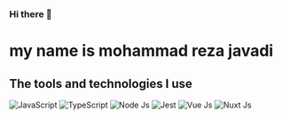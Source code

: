 ### Hi there 👋

# my name is mohammad reza javadi

## The tools and technologies I use

 ![JavaScript](https://img.shields.io/badge/JavaScript-0d1117?style=flat&logo=JavaScript&logoColor=F7DF1E)
![TypeScript](https://img.shields.io/badge/TypeScript-0d1117?style=flat&logo=TypeScript&logoColor=3178C6)
![Node Js](https://img.shields.io/badge/Node.js-0d1117?style=flat&logo=Node.js&logoColor=339933)
![Jest](https://img.shields.io/badge/Jest-0d1117?style=flat&logo=Jest&logoColor=C21325)
![Vue Js](https://img.shields.io/badge/Vue.js-0d1117?style=flat&logo=Vue.js&logoColor=4FC08D)
![Nuxt Js](https://img.shields.io/badge/Nuxt.js-0d1117?style=flat&logo=Nuxt.js&logoColor=00C58E)
<!--![Nest Js](https://img.shields.io/badge/Nest.js-0d1117?style=flat&logo=Nesxt.js&logoColor=00C58E)
![Vuetify Js](https://img.shields.io/badge/Vuetify.js-0d1117?style=flat&logo=Vuetify&logoColor=1867C0)


![C Sharp](https://img.shields.io/badge/C%23-0d1117?style=flat&logo=CSharp&logoColor=239120)
![.NET Core](https://img.shields.io/badge/.NET%20Core-0d1117?style=flat&logo=.NET&logoColor=512BD4)

![Microsoft SQL Server](https://img.shields.io/badge/Microsoft%20SQL%20Server-0d1117?style=flat&logo=MicrosoftSQLServer&logoColor=CC2927)

![Adobe Photoshop](https://img.shields.io/badge/Adobe%20Photoshop-0d1117?style=flat&logo=AdobePhotoshop&logoColor=31A8FF)
![Adobe XD](https://img.shields.io/badge/Adobe%20XD-0d1117?style=flat&logo=AdobeXD&logoColor=FF61F6) -->
<!-- 
![Windows](https://img.shields.io/badge/Windows-0d1117?style=flat&logo=Windows&logoColor=0078D6)
![Linux](https://img.shields.io/badge/Linux-0d1117?style=flat&logo=Linux&logoColor=FCC624) -->


<!-- <details>
  <summary><b><samp>GitHub Stats</samp></b></summary>
<a href="https://github.com/mAminP">
<img align="center" src="https://github-readme-stats.vercel.app/api/top-langs/?username=mAminP&theme=dark" />
</a>
<a href="https://github.com/mAminP">
<img align="center" src="https://github-readme-stats.vercel.app/api?username=mAminP&show_icons=true&count_private=true&include_all_commits=true&theme=dark" /></a>
<a href="https://github.com/mAminP">
<img align="center" src="https://github-readme-streak-stats.herokuapp.com/?user=mAminP&theme=dark" />
</a>
